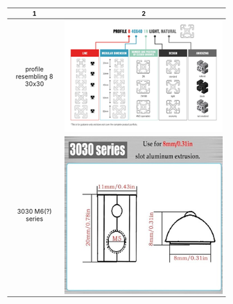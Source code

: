 

1             |2
:-:|:-:
profile resembling 8 30x30 |<img src="images/Profiles.jpeg"  width= "100%">
3030 M6(?) series |<img src="images/rollTNuts.jpeg"  width= "100%">
